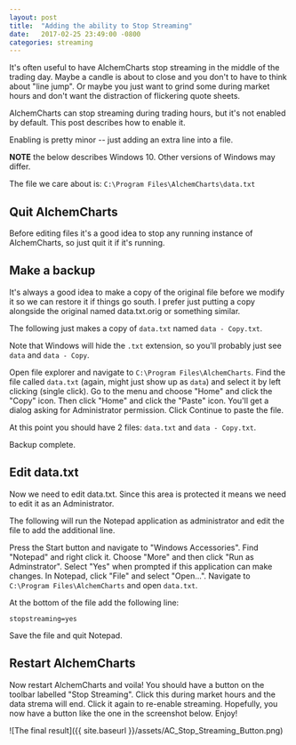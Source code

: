 ```yaml
---
layout: post
title:  "Adding the ability to Stop Streaming"
date:   2017-02-25 23:49:00 -0800
categories: streaming
---
```

It's often useful to have AlchemCharts stop streaming in the middle of the trading day. Maybe a candle is about to close and you don't to have to think about "line jump". Or maybe you just want to grind some during market hours and don't want the distraction of flickering quote sheets. 

AlchemCharts can stop streaming during trading hours, but it's not enabled by default. This post describes how to enable it.
<!--more-->

Enabling is pretty minor -- just adding an extra line into a file.

**NOTE** the below describes Windows 10. Other versions of Windows may differ. 

The file we care about is: `C:\Program Files\AlchemCharts\data.txt`

## Quit AlchemCharts
Before editing files it's a good idea to stop any running instance of AlchemCharts, so just quit it if it's running.

## Make a backup
It's always a good idea to make a copy of the original file before we modify it so we can restore it if things go south. I prefer just putting a copy alongside the original named data.txt.orig or something similar. 

The following just makes a copy of `data.txt` named `data - Copy.txt`.

Note that Windows will hide the `.txt` extension, so you'll probably just see `data` and `data - Copy`.

Open file explorer and navigate to `C:\Program Files\AlchemCharts`. Find the file called `data.txt` (again, might just show up as `data`) and select it by left clicking (single click). Go to the menu and choose "Home" and click the "Copy" icon. Then click "Home" and click the "Paste" icon. You'll get a dialog asking for Administrator permission. Click Continue to paste the file.

At this point you should have 2 files: `data.txt` and `data - Copy.txt`. 

Backup complete.

## Edit data.txt
Now we need to edit data.txt. Since this area is protected it means we need to edit it as an Administrator. 

The following will run the Notepad application as administrator and edit the file to add the additional line.

Press the Start button and navigate to "Windows Accessories". Find "Notepad" and right click it. Choose "More" and then click "Run as Adminstrator". Select "Yes" when prompted if this application can make changes. In Notepad, click "File" and select "Open...". Navigate to `C:\Program Files\AlchemCharts` and open `data.txt`. 

At the bottom of the file add the following line:

    stopstreaming=yes

Save the file and quit Notepad.

## Restart AlchemCharts
Now restart AlchemCharts and voila! You should have a button on the toolbar labelled "Stop Streaming". Click this during market hours and the data strema will end. Click it again to re-enable streaming. Hopefully, you now have a button like the one in the screenshot below. Enjoy!

![The final result]({{ site.baseurl }}/assets/AC_Stop_Streaming_Button.png)

